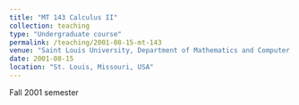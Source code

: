 ```yaml
---
title: "MT 143 Calculus II"
collection: teaching
type: "Undergraduate course"
permalink: /teaching/2001-08-15-mt-143
venue: "Saint Louis University, Department of Mathematics and Computer Science"
date: 2001-08-15
location: "St. Louis, Missouri, USA"
---
```


Fall 2001 semester
